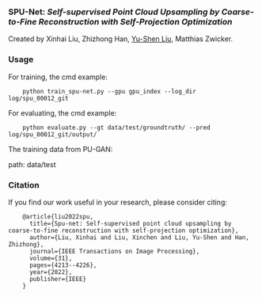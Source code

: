 ### SPU-Net: *Self-supervised Point Cloud Upsampling by Coarse-to-Fine Reconstruction with Self-Projection Optimization*
Created by Xinhai Liu, Zhizhong Han, <a href="https://yushen-liu.github.io/" target="_blank">Yu-Shen Liu</a>, Matthias Zwicker.

### Usage
For training, the cmd example: 

        python train_spu-net.py --gpu gpu_index --log_dir log/spu_00012_git

For evaluating, the cmd example:


        python evaluate.py --gt data/test/groundtruth/ --pred log/spu_00012_git/output/


The training data from PU-GAN:

path: data/test

### Citation
If you find our work useful in your research, please consider citing:


        @article{liu2022spu,
          title={Spu-net: Self-supervised point cloud upsampling by coarse-to-fine reconstruction with self-projection optimization},
          author={Liu, Xinhai and Liu, Xinchen and Liu, Yu-Shen and Han, Zhizhong},
          journal={IEEE Transactions on Image Processing},
          volume={31},
          pages={4213--4226},
          year={2022},
          publisher={IEEE}
        }

